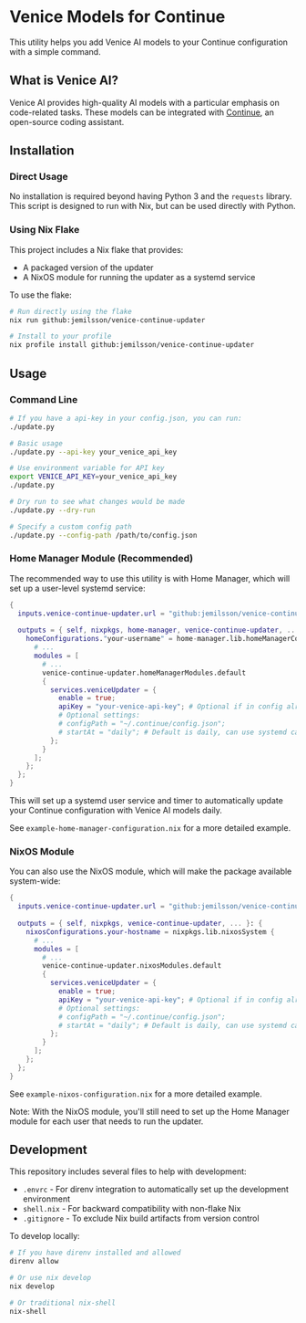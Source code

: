 # Venice Models for Continue

This utility helps you add Venice AI models to your Continue configuration with a simple command.

## What is Venice AI?

Venice AI provides high-quality AI models with a particular emphasis on code-related tasks. These models can be integrated with [Continue](https://continue.dev/), an open-source coding assistant.

## Installation

### Direct Usage

No installation is required beyond having Python 3 and the `requests` library. This script is designed to run with Nix, but can be used directly with Python.

### Using Nix Flake

This project includes a Nix flake that provides:
- A packaged version of the updater
- A NixOS module for running the updater as a systemd service

To use the flake:

```bash
# Run directly using the flake
nix run github:jemilsson/venice-continue-updater

# Install to your profile
nix profile install github:jemilsson/venice-continue-updater
```

## Usage

### Command Line

```bash
# If you have a api-key in your config.json, you can run:
./update.py

# Basic usage
./update.py --api-key your_venice_api_key

# Use environment variable for API key
export VENICE_API_KEY=your_venice_api_key
./update.py

# Dry run to see what changes would be made
./update.py --dry-run

# Specify a custom config path
./update.py --config-path /path/to/config.json
```

### Home Manager Module (Recommended)

The recommended way to use this utility is with Home Manager, which will set up a user-level systemd service:

```nix
{
  inputs.venice-continue-updater.url = "github:jemilsson/venice-continue-updater";
  
  outputs = { self, nixpkgs, home-manager, venice-continue-updater, ... }: {
    homeConfigurations."your-username" = home-manager.lib.homeManagerConfiguration {
      # ...
      modules = [
        # ...
        venice-continue-updater.homeManagerModules.default
        {
          services.veniceUpdater = {
            enable = true;
            apiKey = "your-venice-api-key"; # Optional if in config already
            # Optional settings:
            # configPath = "~/.continue/config.json";
            # startAt = "daily"; # Default is daily, can use systemd calendar format
          };
        }
      ];
    };
  };
}
```

This will set up a systemd user service and timer to automatically update your Continue configuration with Venice AI models daily.

See `example-home-manager-configuration.nix` for a more detailed example.

### NixOS Module

You can also use the NixOS module, which will make the package available system-wide:

```nix
{
  inputs.venice-continue-updater.url = "github:jemilsson/venice-continue-updater";
  
  outputs = { self, nixpkgs, venice-continue-updater, ... }: {
    nixosConfigurations.your-hostname = nixpkgs.lib.nixosSystem {
      # ...
      modules = [
        # ...
        venice-continue-updater.nixosModules.default
        {
          services.veniceUpdater = {
            enable = true;
            apiKey = "your-venice-api-key"; # Optional if in config already
            # Optional settings:
            # configPath = "~/.continue/config.json";
            # startAt = "daily"; # Default is daily, can use systemd calendar format
          };
        }
      ];
    };
  };
}
```

See `example-nixos-configuration.nix` for a more detailed example.

Note: With the NixOS module, you'll still need to set up the Home Manager module for each user that needs to run the updater.

## Development

This repository includes several files to help with development:

- `.envrc` - For direnv integration to automatically set up the development environment
- `shell.nix` - For backward compatibility with non-flake Nix
- `.gitignore` - To exclude Nix build artifacts from version control

To develop locally:

```bash
# If you have direnv installed and allowed
direnv allow

# Or use nix develop
nix develop

# Or traditional nix-shell
nix-shell
```
